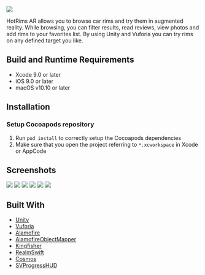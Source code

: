 ![](Screenshots/HotRimsArTitle.png)

HotRims AR allows you to browse car rims and try them in augmented reality. 
While browsing, you can filter results, read reviews, view photos and add rims to your favorites list.
By using Unity and Vuforia you can try rims on any defined target you like.


## Build and Runtime Requirements
+ Xcode 9.0 or later
+ iOS 9.0 or later
+ macOS v10.10 or later

## Installation

### Setup Cocoapods repository

1. Run `pod install` to correctly setup the Cocoapods dependencies
2. Make sure that you open the project referring to  `*.xcworkspace` in Xcode or AppCode

## Screenshots

![](Screenshots/HotRimsArScreen1.png)
![](Screenshots/HotRimsArScreen2.png)
![](Screenshots/HotRimsArScreen3.png)
![](Screenshots/HotRimsArScreen4.png)
![](Screenshots/HotRimsArScreen5.png)
![](Screenshots/HotRimsArScreen6.png)

## Built With

* [Unity](https://unity3d.com/)
* [Vuforia](https://www.vuforia.com/)
* [Alamofire](https://github.com/Alamofire/Alamofire)
* [AlamofireObjectMapper](https://github.com/tristanhimmelman/AlamofireObjectMapper)
* [Kingfisher](https://github.com/onevcat/Kingfisher)
* [RealmSwift](https://realm.io/docs/swift/latest/)
* [Cosmos](https://github.com/evgenyneu/Cosmos)
* [SVProgressHUD](https://github.com/SVProgressHUD/SVProgressHUD)

